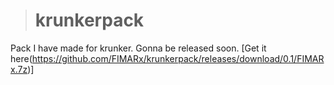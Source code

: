 ># krunkerpack

Pack I have made for krunker. Gonna be released soon. [Get it here(https://github.com/FIMARx/krunkerpack/releases/download/0.1/FIMARx.7z)]
